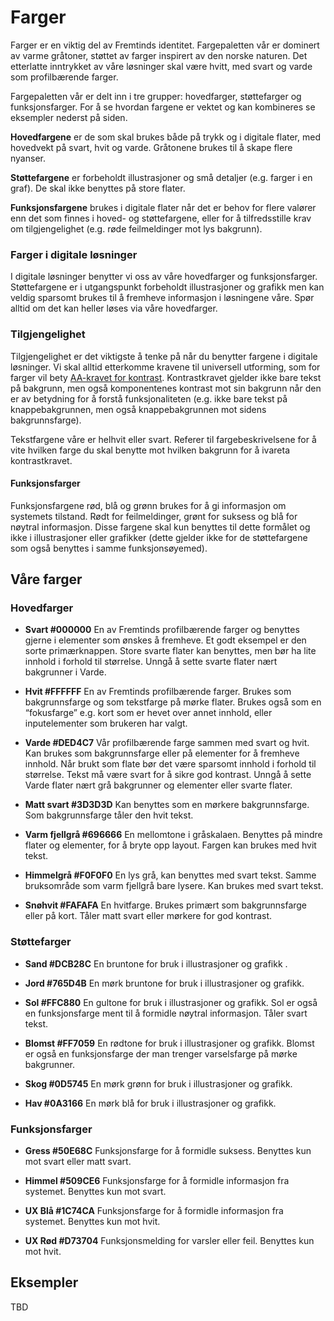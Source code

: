 # Farger

Farger er en viktig del av Fremtinds identitet. Fargepaletten vår er dominert av varme gråtoner, støttet av farger inspirert av den norske naturen. Det etterlatte inntrykket av våre løsninger skal være hvitt, med svart og varde som profilbærende farger. 

Fargepaletten vår er delt inn i tre grupper: hovedfarger, støttefarger og funksjonsfarger. For å se hvordan fargene er vektet og kan kombineres se eksempler nederst på siden.

**Hovedfargene** er de som skal brukes både på trykk og i digitale flater, med hovedvekt på svart, hvit og varde. Gråtonene brukes til å skape flere nyanser.

**Støttefargene** er forbeholdt illustrasjoner og små detaljer (e.g. farger i en graf). De skal ikke benyttes på store flater. 

**Funksjonsfargene** brukes i digitale flater når det er behov for flere valører enn det som finnes i hoved- og støttefargene, eller for å tilfredsstille krav om tilgjengelighet (e.g. røde feilmeldinger mot lys bakgrunn).


### Farger i digitale løsninger

I digitale løsninger benytter vi oss av våre hovedfarger og funksjonsfarger. Støttefargene er i utgangspunkt forbeholdt illustrasjoner og grafikk men kan veldig sparsomt brukes til å fremheve informasjon i løsningene våre. Spør alltid om det kan heller løses via våre hovedfarger.


### Tilgjengelighet

Tilgjengelighet er det viktigste å tenke på når du benytter fargene i digitale løsninger. Vi skal alltid etterkomme kravene til universell utforming, som for farger vil bety [AA-kravet for kontrast](link). Kontrastkravet gjelder ikke bare tekst på bakgrunn, men også komponentenes kontrast mot sin bakgrunn når den er av betydning for å forstå funksjonaliteten (e.g. ikke bare tekst på knappebakgrunnen, men også knappebakgrunnen mot sidens bakgrunnsfarge).

Tekstfargene våre er helhvit eller svart. Referer til fargebeskrivelsene for å vite hvilken farge du skal benytte mot hvilken bakgrunn for å ivareta kontrastkravet.

#### Funksjonsfarger
Funksjonsfargene rød, blå og grønn brukes for å gi informasjon om systemets tilstand. Rødt for feilmeldinger, grønt for suksess og blå for nøytral informasjon. Disse fargene skal kun benyttes til dette formålet og ikke i illustrasjoner eller grafikker (dette gjelder ikke for de støttefargene som også benyttes i samme funksjonsøyemed).


## Våre farger

### Hovedfarger

- **Svart #000000**
En av Fremtinds profilbærende farger og benyttes gjerne i elementer som ønskes å fremheve. Et godt eksempel er den sorte primærknappen. Store svarte flater kan benyttes, men bør ha lite innhold i forhold til størrelse. Unngå å sette svarte flater nært bakgrunner i Varde.

- **Hvit #FFFFFF**
En av Fremtinds profilbærende farger. Brukes som bakgrunnsfarge og som tekstfarge på mørke flater. Brukes også som en “fokusfarge” e.g. kort som er hevet over annet innhold, eller inputelementer som brukeren har valgt.

- **Varde #DED4C7**
Vår profilbærende farge sammen med svart og hvit. Kan brukes som bakgrunnsfarge eller på elementer for å fremheve innhold. Når brukt som flate bør det være sparsomt innhold i forhold til størrelse. Tekst må være svart for å sikre god kontrast. Unngå å sette Varde flater nært grå bakgrunner og elementer eller svarte flater.

- **Matt svart #3D3D3D** 
Kan benyttes som en mørkere bakgrunnsfarge. Som bakgrunnsfarge tåler den hvit tekst.

- **Varm fjellgrå #696666**
En mellomtone i gråskalaen. Benyttes på mindre flater og elementer, for å bryte opp layout. Fargen kan brukes med hvit tekst.

- **Himmelgrå #F0F0F0**
En lys grå, kan benyttes med svart tekst. Samme bruksområde som varm fjellgrå bare lysere. Kan brukes med svart tekst.

- **Snøhvit #FAFAFA**
En hvitfarge. Brukes primært som bakgrunnsfarge eller på kort. Tåler matt svart eller mørkere for god kontrast.


### Støttefarger

- **Sand #DCB28C**
En bruntone for bruk i illustrasjoner og grafikk .

- **Jord #765D4B**
En mørk bruntone for bruk i illustrasjoner og grafikk.

- **Sol #FFC880**
En gultone for bruk i illustrasjoner og grafikk. Sol er også en funksjonsfarge ment til å formidle nøytral informasjon. Tåler svart tekst. 

- **Blomst #FF7059**
En rødtone for bruk i illustrasjoner og grafikk. Blomst er også en funksjonsfarge der man trenger varselsfarge på mørke bakgrunner. 

- **Skog #0D5745**
En mørk grønn for bruk i illustrasjoner og grafikk. 

- **Hav #0A3166** 
En mørk blå for bruk i illustrasjoner og grafikk.


### Funksjonsfarger

- **Gress #50E68C**
Funksjonsfarge for å formidle suksess. Benyttes kun mot svart eller matt svart.

- **Himmel #509CE6**
Funksjonsfarge for å formidle informasjon fra systemet. Benyttes kun mot svart.

- **UX Blå #1C74CA**
Funksjonsfarge for å formidle informasjon fra systemet. Benyttes kun mot hvit.

- **UX Rød #D73704** 
Funksjonsmelding for varsler eller feil. Benyttes kun mot hvit.


## Eksempler

TBD
